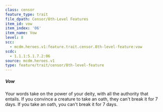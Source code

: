 ```yaml
---
class: censor
feature_type: trait
file_dpath: Censor/8th-Level Features
item_id: vow
item_index: '06'
item_name: Vow
level: 8
scc:
  - mcdm.heroes.v1:feature.trait.censor.8th-level-feature:vow
scdc:
  - 1.1.1:5.1.7.2:06
source: mcdm.heroes.v1
type: feature/trait/censor/8th-level-feature
---
```


##### Vow

Your words take on the power of your deity, with all the authority that entails. If you convince a creature to take an oath, they can't break it for 7 days. If you take an oath, you can't break it for 7 days.
